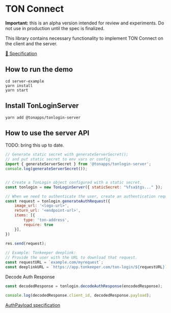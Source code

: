 # TON Connect

**Important:** this is an alpha version intended for review and experiments. Do not use in production until the spec is finalized.

This library contains necessary functionality to implement TON Connect on the client and the server.

[📄 Specification](TonConnectSpecification.md)

## How to run the demo

```
cd server-example
yarn install
yarn start
```
## Install TonLoginServer
```
yarn add @tonapps/tonlogin-server
```
## How to use the server API

TODO: bring this up to date.

```js
// Generate static secret with generateServerSecret();
// and put static secret to env vars or config
import { generateServerSecret } from '@tonapps/tonlogin-server';
console.log(generateServerSecret());


// Create a TonLogin object configured with a static secret.
const tonlogin = new TonLoginServer({ staticSecret: "%fsa$tgs..." });

// When we need to authenticate the user, create an authentication request:
const request = tonlogin.generateAuthRequest({
    image_url: '<logo-url>',
    return_url: '<endpoint-url>',
    items: [{
        type: 'ton-address', 
        require: true
    }],
})

res.send(request);
 
// Example: Tonkeeper deeplink:
// Provide the user with the URL to download that request.
const requestURL = `example.com/myrequest`;
const deeplinkURL = `https://app.tonkeeper.com/ton-login/${requestURL}`;
```

Decode Auth Response

```js
const decodedResponse = tonlogin.decodeAuthResponse(encodedResponse);

console.log(decodedResponse.client_id, decodedResponse.payload);
```

[AuthPayload specification](TonConnectSpecification.md#auth-payload)






